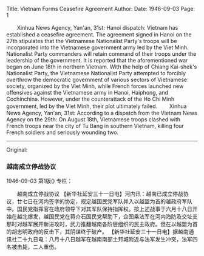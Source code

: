 Title: Vietnam Forms Ceasefire Agreement
Author:
Date: 1946-09-03
Page: 1

　　Xinhua News Agency, Yan'an, 31st: Hanoi dispatch: Vietnam has established a ceasefire agreement. The agreement signed in Hanoi on the 27th stipulates that the Vietnamese Nationalist Party's troops will be incorporated into the Vietnamese government army led by the Viet Minh. Nationalist Party commanders will retain command of their troops under the leadership of the government. It is reported that the aforementioned war began on June 18th in northern Vietnam. With the help of Chiang Kai-shek's Nationalist Party, the Vietnamese Nationalist Party attempted to forcibly overthrow the democratic government of various sectors of Vietnamese society, organized by the Viet Minh, while French forces launched new offensives against the Vietnamese army in Hanoi, Haiphong, and Cochinchina. However, under the counterattack of the Ho Chi Minh government, led by the Viet Minh, their plot ultimately failed.
　　Xinhua News Agency, Yan'an, 31st: According to a dispatch from the Vietnam News Agency on the 29th: On August 18th, Vietnamese troops clashed with French troops near the city of Tu Bang in southern Vietnam, killing four French soldiers and seriously wounding two.



<hr /> 

Original: 


### 越南成立停战协议

1946-09-03
第1版()
专栏：

　　越南成立停战协议
    【新华社延安三十一日电】河内讯：越南已成立停战协议，廿七日在河内签字的协定，规定越国民党军队并入以越盟为首的越政府军队中。国民党指挥官在政府领导下对其军队保持指挥权。按上述战事于六月十八日开始在越北爆发，越国民党在蒋介石国民党帮助下，企图乘法军在河内海防及交址支那时对越军展开新进攻时，武力推翻越南各阶层组织的民主政府。但在以越盟为首的胡志明政府的反击下，其阴谋终于破产。
    【新华社延安三十一日电】据越南通讯社二十九日电：八月十八日越军在越南南部土邦城附近与法军发生冲突，法军四名被击毙，二人重伤。
